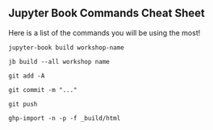 ## Jupyter Book Commands Cheat Sheet


Here is a list of the commands you will be using the most!

```
jupyter-book build workshop-name
```

```
jb build --all workshop name
```

```
git add -A
```

```
git commit -m "..."
```

```
git push
```

```
ghp-import -n -p -f _build/html
```
